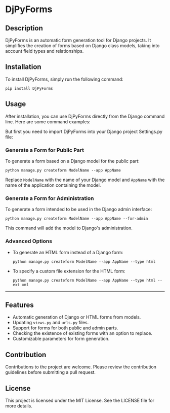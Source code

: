 # DjPyForms

## Description
DjPyForms is an automatic form generation tool for Django projects. It simplifies the creation of forms based on Django class models, taking into account field types and relationships.

## Installation
To install DjPyForms, simply run the following command:

```
pip install DjPyForms
```

## Usage
After installation, you can use DjPyForms directly from the Django command line. Here are some command examples:

But first you need to import DjPyForms into your Django project Settings.py file:

### Generate a Form for Public Part
To generate a form based on a Django model for the public part:

```
python manage.py createform ModelName --app AppName
```

Replace `ModelName` with the name of your Django model and `AppName` with the name of the application containing the model.

### Generate a Form for Administration
To generate a form intended to be used in the Django admin interface:

```
python manage.py createform ModelName --app AppName --for-admin
```

This command will add the model to Django's administration.

### Advanced Options
- To generate an HTML form instead of a Django form:

  ```
  python manage.py createform ModelName --app AppName --type html
  ```

- To specify a custom file extension for the HTML form:

  ```
  python manage.py createform ModelName --app AppName --type html --ext xml
  ```

---

## Features
- Automatic generation of Django or HTML forms from models.
- Updating `views.py` and `urls.py` files.
- Support for forms for both public and admin parts.
- Checking the existence of existing forms with an option to replace.
- Customizable parameters for form generation.

## Contribution
Contributions to the project are welcome. Please review the contribution guidelines before submitting a pull request.

## License
This project is licensed under the MIT License. See the LICENSE file for more details.